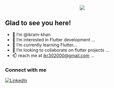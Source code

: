 <h1 align="center">
  <a href="https://git.io/typing-svg">
    <img src="https://readme-typing-svg.herokuapp.com/?lines=Hey+everyone!;This+is+Ikram+Khan.;delighted+to+be+here!;Have+a+great+day&center=true&size=30">
  </a>
</h1>

## Glad to see you here!
- 👋 I’m @ikram-khan 
- 👀 I’m interested in Flutter development ...
- 🌱 I’m currently learning Flutter...
- 💞️ I’m looking to collaborate on flutter projects ...
- 📫 reach me at ikr302000@gmail.com ...

###  Connect with me 

<a href="https://www.linkedin.com/in/ikramkhani/" target="_blank">
<img alt="LinkedIn" src="https://img.shields.io/badge/linkedin%20-%230077B5.svg?&style=for-the-badge&logo=linkedin&logoColor=white"/>
</a>

